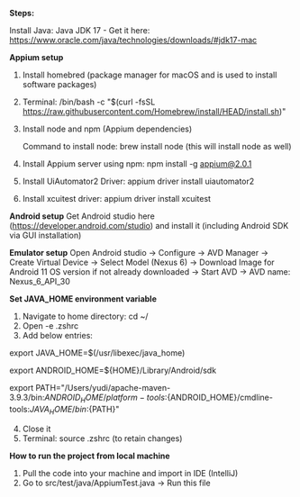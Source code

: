 **Steps:**

Install Java: Java JDK 17 - Get it here: https://www.oracle.com/java/technologies/downloads/#jdk17-mac

**Appium setup**
1. Install homebred (package manager for macOS and is used to install software packages)
2. Terminal: /bin/bash -c "$(curl -fsSL https://raw.githubusercontent.com/Homebrew/install/HEAD/install.sh)"
3. Install node and npm (Appium dependencies)

   Command to install node:  brew install node (this will install node as well)
5. Install Appium server using npm: npm install -g appium@2.0.1
6. Install UiAutomator2 Driver: appium driver install uiautomator2
7. Install xcuitest driver: appium driver install xcuitest

**Android setup**
Get Android studio here (https://developer.android.com/studio) and install it (including Android SDK via GUI installation)

**Emulator setup**
Open Android studio -> Configure -> AVD Manager -> Create Virtual Device -> Select Model (Nexus 6) -> Download Image for Android 11 OS version if not already downloaded -> Start AVD ->
AVD name: Nexus_6_API_30

**Set JAVA_HOME environment variable**
1. Navigate to home directory: cd ~/
2. Open -e .zshrc
3. Add below entries: 

export JAVA_HOME=$(/usr/libexec/java_home)

export ANDROID_HOME=${HOME}/Library/Android/sdk

export PATH="/Users/yudi/apache-maven-3.9.3/bin:${ANDROID_HOME}/platform-tools:${ANDROID_HOME}/cmdline-tools:${JAVA_HOME}/bin:${PATH}"

4. Close it
5. Terminal: source .zshrc (to retain changes)

**How to run the project from local machine**
1. Pull the code into your machine and import in IDE (IntelliJ)
2. Go to src/test/java/AppiumTest.java -> Run this file
